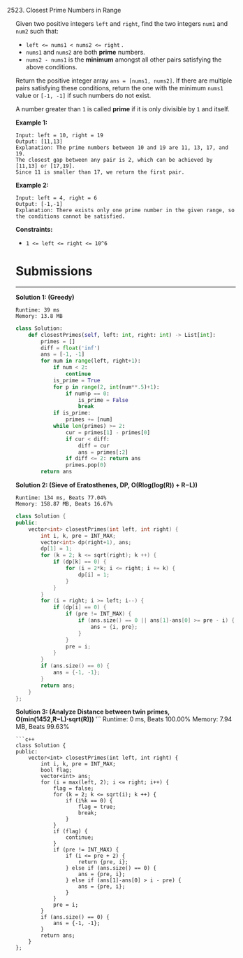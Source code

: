 2523. Closest Prime Numbers in Range

Given two positive integers `left` and `right`, find the two integers `num1` and `num2` such that:

* `left <= nums1 < nums2 <= right` .
* `nums1` and `nums2` are both **prime** numbers.
* `nums2 - nums1` is the **minimum** amongst all other pairs satisfying the above conditions.

Return the positive integer array `ans = [nums1, nums2]`. If there are multiple pairs satisfying these conditions, return the one with the minimum `nums1` value or `[-1, -1]` if such numbers do not exist.

A number greater than `1` is called **prime** if it is only divisible by `1` and itself.

 

**Example 1:**
```
Input: left = 10, right = 19
Output: [11,13]
Explanation: The prime numbers between 10 and 19 are 11, 13, 17, and 19.
The closest gap between any pair is 2, which can be achieved by [11,13] or [17,19].
Since 11 is smaller than 17, we return the first pair.
```

**Example 2:**
```
Input: left = 4, right = 6
Output: [-1,-1]
Explanation: There exists only one prime number in the given range, so the conditions cannot be satisfied.
```

**Constraints:**

* `1 <= left <= right <= 10^6`

# Submissions
---
**Solution 1: (Greedy)**
```
Runtime: 39 ms
Memory: 13.8 MB
```
```python
class Solution:
    def closestPrimes(self, left: int, right: int) -> List[int]:
        primes = []
        diff = float('inf')
        ans = [-1, -1]
        for num in range(left, right+1):
            if num < 2:
                continue
            is_prime = True
            for p in range(2, int(num**.5)+1):
                if num%p == 0:
                    is_prime = False
                    break
            if is_prime:
                primes += [num]
            while len(primes) >= 2:
                cur = primes[1] - primes[0]
                if cur < diff:
                    diff = cur
                    ans = primes[:2]
                if diff <= 2: return ans
                primes.pop(0)
        return ans
```

**Solution 2: (Sieve of Eratosthenes, DP, O(Rlog(log(R)) + R−L))**
```
Runtime: 134 ms, Beats 77.04%
Memory: 158.87 MB, Beats 16.67%
```
```c++
class Solution {
public:
    vector<int> closestPrimes(int left, int right) {
        int i, k, pre = INT_MAX;
        vector<int> dp(right+1), ans;
        dp[1] = 1;
        for (k = 2; k <= sqrt(right); k ++) {
            if (dp[k] == 0) {
                for (i = 2*k; i <= right; i += k) {
                    dp[i] = 1;
                }
            }
        }
        for (i = right; i >= left; i--) {
            if (dp[i] == 0) {
                if (pre != INT_MAX) {
                    if (ans.size() == 0 || ans[1]-ans[0] >= pre - i) {
                        ans = {i, pre};
                    }
                }
                pre = i;
            }
        }
        if (ans.size() == 0) {
            ans = {-1, -1};
        }
        return ans;
    }
};
```

**Solution 3: (Analyze Distance between twin primes, O(min(1452,R−L)⋅sqrt(R)))**
‵``
Runtime: 0 ms, Beats 100.00%
Memory: 7.94 MB, Beats 99.63%
```
```c++
class Solution {
public:
    vector<int> closestPrimes(int left, int right) {
        int i, k, pre = INT_MAX;
        bool flag;
        vector<int> ans;
        for (i = max(left, 2); i <= right; i++) {
            flag = false;
            for (k = 2; k <= sqrt(i); k ++) {
                if (i%k == 0) {
                    flag = true;
                    break;
                }
            }
            if (flag) {
                continue;
            }
            if (pre != INT_MAX) {
                if (i <= pre + 2) {
                    return {pre, i};
                } else if (ans.size() == 0) {
                    ans = {pre, i};
                } else if (ans[1]-ans[0] > i - pre) {
                    ans = {pre, i};
                }
            }
            pre = i;
        }
        if (ans.size() == 0) {
            ans = {-1, -1};
        }
        return ans;
    }
};
```
